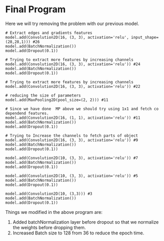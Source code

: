 # Final Program

Here we will try removing the problem with our previous model.

```
# Extract edges and gradients features
model.add(Convolution2D(16, (3, 3), activation='relu', input_shape=(28,28,1))) #26
model.add(BatchNormalization())
model.add(Dropout(0.1))

# Trying to extract more features by increasing channels 
model.add(Convolution2D(16, (3, 3), activation='relu')) #24
model.add(BatchNormalization())
model.add(Dropout(0.1))

# Trying to extract more features by increasing channels 
model.add(Convolution2D(16, (3, 3), activation='relu')) #22

# reducing the size of parameters
model.add(MaxPooling2D(pool_size=(2, 2))) #11

# Since we have done  MP above we should try using 1x1 and fetch co dependend features.
model.add(Convolution2D(16, (1, 1), activation='relu')) #11
model.add(BatchNormalization())
model.add(Dropout(0.1))

# Trying to Increase the channels to fetch parts of object
model.add(Convolution2D(16, (3, 3), activation='relu')) #9
model.add(BatchNormalization())
model.add(Dropout(0.1))

model.add(Convolution2D(10, (3, 3), activation='relu')) #7
model.add(BatchNormalization())
model.add(Dropout(0.1))

model.add(Convolution2D(10, (3, 3), activation='relu')) #5
model.add(BatchNormalization())
model.add(Dropout(0.1))

model.add(Convolution2D(10, (3,3))) #3
model.add(BatchNormalization())
model.add(Dropout(0.1))
```

Things we modified in the above program are:
1. Added batchNormalization layer before dropout so that we normalize the weights before dropping them.
2. Increased Batch size to 128 from 36 to reduce the epoch time.
